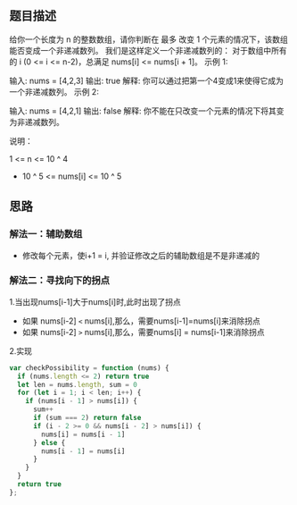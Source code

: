 ## 题目描述

给你一个长度为 n 的整数数组，请你判断在 最多 改变 1 个元素的情况下，该数组能否变成一个非递减数列。
我们是这样定义一个非递减数列的： 对于数组中所有的 i (0 <= i <= n-2)，总满足 nums[i] <= nums[i + 1]。
示例 1:

输入: nums = [4,2,3]
输出: true
解释: 你可以通过把第一个4变成1来使得它成为一个非递减数列。
示例 2:

输入: nums = [4,2,1]
输出: false
解释: 你不能在只改变一个元素的情况下将其变为非递减数列。

说明：

1 <= n <= 10 ^ 4
- 10 ^ 5 <= nums[i] <= 10 ^ 5

## 思路

### 解法一：辅助数组
+ 修改每个元素，使i+1 = i, 并验证修改之后的辅助数组是不是非递减的

### 解法二：寻找向下的拐点
1.当出现nums[i-1]大于nums[i]时,此时出现了拐点
  + 如果 nums[i-2] `<` nums[i],那么，需要nums[i-1]=nums[i]来消除拐点
  + 如果 nums[i-2] `>` nums[i],那么，需要nums[i] = nums[i-1]来消除拐点

2.实现

```js
var checkPossibility = function (nums) {
  if (nums.length <= 2) return true
  let len = nums.length, sum = 0
  for (let i = 1; i < len; i++) {
    if (nums[i - 1] > nums[i]) {
      sum++
      if (sum === 2) return false
      if (i - 2 >= 0 && nums[i - 2] > nums[i]) {
        nums[i] = nums[i - 1]
      } else {
        nums[i - 1] = nums[i]
      }
    }
  }
  return true
};
```